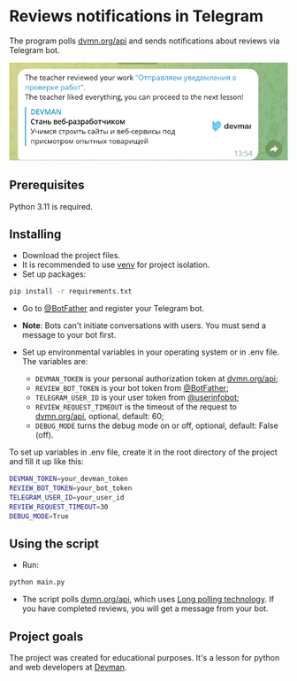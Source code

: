 # Reviews notifications in Telegram

The program polls [dvmn.org/api](https://dvmn.org/api/docs/) and sends notifications about reviews via Telegram bot.

![message image](./screenshots/message.png)

## Prerequisites

Python 3.11 is required.

## Installing

- Download the project files.
- It is recommended to use [venv](https://docs.python.org/3/library/venv.html?highlight=venv#module-venv) for project isolation.
- Set up packages:

```bash
pip install -r requirements.txt
```

- Go to [@BotFather](https://t.me/BotFather) and register your Telegram bot.

- **Note**: Bots can't initiate conversations with users. You must send a message to your bot first.

- Set up environmental variables in your operating system or in .env file. The variables are:
  - `DEVMAN_TOKEN` is your personal authorization token at [dvmn.org/api](https://dvmn.org/api/docs/);
  - `REVIEW_BOT_TOKEN` is your bot token from [@BotFather](https://t.me/BotFather);
  - `TELEGRAM_USER_ID` is your user token from [@userinfobot](https://telegram.me/userinfobot);
  - `REVIEW_REQUEST_TIMEOUT` is the timeout of the request to [dvmn.org/api](https://dvmn.org/api/docs/), optional, default: 60;
  - `DEBUG_MODE` turns the debug mode on or off, optional, default: False (off).

To set up variables in .env file, create it in the root directory of the project and fill it up like this:

```bash
DEVMAN_TOKEN=your_devman_token
REVIEW_BOT_TOKEN=your_bot_token
TELEGRAM_USER_ID=your_user_id
REVIEW_REQUEST_TIMEOUT=30
DEBUG_MODE=True
```

## Using the script

- Run:

```bash
python main.py
```

- The script polls [dvmn.org/api](https://dvmn.org/api/docs/), which uses [Long polling technology](https://dvmn.org/encyclopedia/about-chatbots/long-polling/). If you have completed reviews, you will get a message from your bot.

## Project goals

The project was created for educational purposes.
It's a lesson for python and web developers at [Devman](https://dvmn.org/).
